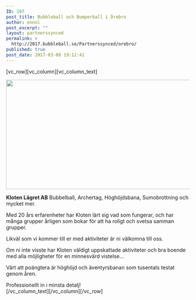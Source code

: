 ```yaml
---
ID: 197
post_title: Bubbleball och Bumperball i Örebro
author: ennol
post_excerpt: ""
layout: partnerssynced
permalink: >
  http://2017.bubbleball.se/Partnerssynced/orebro/
published: true
post_date: 2017-03-08 19:12:41
---
```

[vc_row][vc_column][vc_column_text]
<div id="block_container_89363261" class="block_container presentation_image_block">
<div id="block_89363261">
<div class="h24_normal_text">
<div class="h24_image_block_align h24_image_block_align_left "></div>
</div>
</div>
</div>
<div id="block_container_89363257" class="block_container standard_text_block text_block">
<div id="block_89363257">
<div id="block_89363257_text_content" class="text_content">

<strong><img class="size-full wp-image-1198 alignnone" src="http://2017.bubbleball.se/wp-content/uploads/2017/03/test-archerytag-header.jpg" alt="" width="944" height="300" /></strong>

<strong>Kloten Lägret AB</strong>
Bubbelball, Archertag, Höghöjdsbana, Sumobrottning och mycket mer.

Med 20 års erfarenheter har Kloten lärt sig vad som fungerar, och har många grupper årligen som bokar för att ha roligt och svetsa samman grupper.

Likväl som vi kommer till er med aktiviteter är ni välkomna till oss.

Om ni inte visste har Kloten väldigt uppskattade aktiviteter och bra boende med alla möjligheter för en minnesvärd vistelse...

Värt att poängtera är höghöjd och äventyrsbanan som tusentals testat genom åren.

</div>
</div>
Professionellt in i minsta detalj!

</div>
[/vc_column_text][/vc_column][/vc_row]